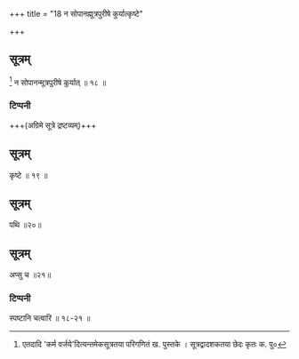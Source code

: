 +++
title = "18 न सोपानह्मूत्रपुरीषे कुर्यात्कृष्टे"

+++
## सूत्रम्
[^२] न सोपानन्मूत्रपुरीषे कुर्यात् ॥ १८ ॥  
### टिप्पनी
+++(अग्रिमे सूत्रे द्रष्टव्यम्)+++  

[^२]:  

    एतदादि 'कर्म वर्जये'दित्यन्तमेकसूत्रतया परिगणितं ख. पुस्तके । सूत्रद्वादशकतया छेदः कृतः क. पु०  


## सूत्रम्
कृष्टे ॥ १९ ॥  

## सूत्रम्
पथि ॥२०॥  

## सूत्रम्
अप्सु च ॥२१॥  

### टिप्पनी
स्पष्टानि चत्वारि ॥ १८-२१ ॥
